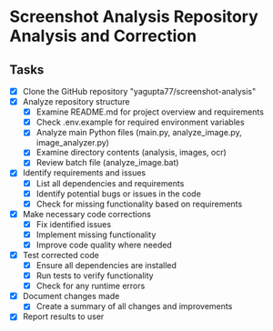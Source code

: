 # Screenshot Analysis Repository Analysis and Correction

## Tasks
- [x] Clone the GitHub repository "yagupta77/screenshot-analysis"
- [x] Analyze repository structure
  - [x] Examine README.md for project overview and requirements
  - [x] Check .env.example for required environment variables
  - [x] Analyze main Python files (main.py, analyze_image.py, image_analyzer.py)
  - [x] Examine directory contents (analysis, images, ocr)
  - [x] Review batch file (analyze_image.bat)
- [x] Identify requirements and issues
  - [x] List all dependencies and requirements
  - [x] Identify potential bugs or issues in the code
  - [x] Check for missing functionality based on requirements
- [x] Make necessary code corrections
  - [x] Fix identified issues
  - [x] Implement missing functionality
  - [x] Improve code quality where needed
- [x] Test corrected code
  - [x] Ensure all dependencies are installed
  - [x] Run tests to verify functionality
  - [x] Check for any runtime errors
- [x] Document changes made
  - [x] Create a summary of all changes and improvements
- [x] Report results to user
